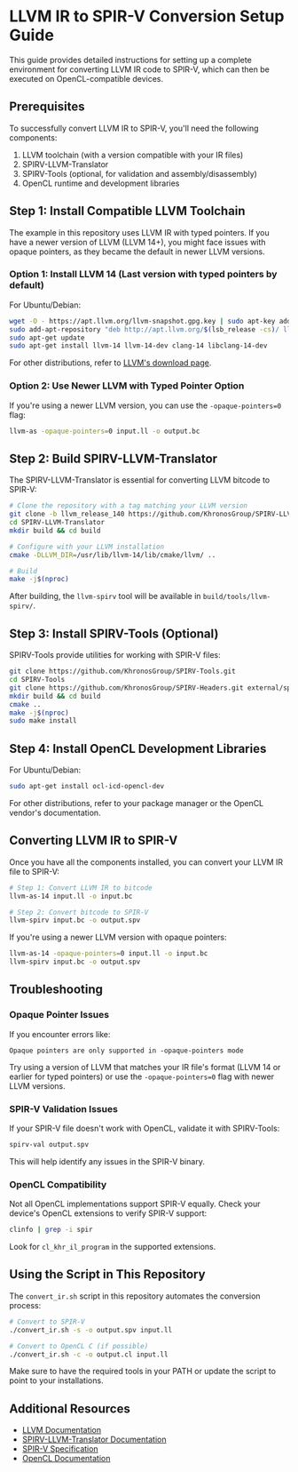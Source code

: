 # LLVM IR to SPIR-V Conversion Setup Guide

This guide provides detailed instructions for setting up a complete environment for converting LLVM IR code to SPIR-V, which can then be executed on OpenCL-compatible devices.

## Prerequisites

To successfully convert LLVM IR to SPIR-V, you'll need the following components:

1. LLVM toolchain (with a version compatible with your IR files)
2. SPIRV-LLVM-Translator
3. SPIRV-Tools (optional, for validation and assembly/disassembly)
4. OpenCL runtime and development libraries

## Step 1: Install Compatible LLVM Toolchain

The example in this repository uses LLVM IR with typed pointers. If you have a newer version of LLVM (LLVM 14+), you might face issues with opaque pointers, as they became the default in newer LLVM versions.

### Option 1: Install LLVM 14 (Last version with typed pointers by default)

For Ubuntu/Debian:
```bash
wget -O - https://apt.llvm.org/llvm-snapshot.gpg.key | sudo apt-key add -
sudo add-apt-repository "deb http://apt.llvm.org/$(lsb_release -cs)/ llvm-toolchain-$(lsb_release -cs)-14 main"
sudo apt-get update
sudo apt-get install llvm-14 llvm-14-dev clang-14 libclang-14-dev
```

For other distributions, refer to [LLVM's download page](https://releases.llvm.org/download.html).

### Option 2: Use Newer LLVM with Typed Pointer Option

If you're using a newer LLVM version, you can use the `-opaque-pointers=0` flag:
```bash
llvm-as -opaque-pointers=0 input.ll -o output.bc
```

## Step 2: Build SPIRV-LLVM-Translator

The SPIRV-LLVM-Translator is essential for converting LLVM bitcode to SPIR-V:

```bash
# Clone the repository with a tag matching your LLVM version
git clone -b llvm_release_140 https://github.com/KhronosGroup/SPIRV-LLVM-Translator.git
cd SPIRV-LLVM-Translator
mkdir build && cd build

# Configure with your LLVM installation
cmake -DLLVM_DIR=/usr/lib/llvm-14/lib/cmake/llvm/ ..

# Build
make -j$(nproc)
```

After building, the `llvm-spirv` tool will be available in `build/tools/llvm-spirv/`.

## Step 3: Install SPIRV-Tools (Optional)

SPIRV-Tools provide utilities for working with SPIR-V files:

```bash
git clone https://github.com/KhronosGroup/SPIRV-Tools.git
cd SPIRV-Tools
git clone https://github.com/KhronosGroup/SPIRV-Headers.git external/spirv-headers
mkdir build && cd build
cmake ..
make -j$(nproc)
sudo make install
```

## Step 4: Install OpenCL Development Libraries

For Ubuntu/Debian:
```bash
sudo apt-get install ocl-icd-opencl-dev
```

For other distributions, refer to your package manager or the OpenCL vendor's documentation.

## Converting LLVM IR to SPIR-V

Once you have all the components installed, you can convert your LLVM IR file to SPIR-V:

```bash
# Step 1: Convert LLVM IR to bitcode
llvm-as-14 input.ll -o input.bc

# Step 2: Convert bitcode to SPIR-V
llvm-spirv input.bc -o output.spv
```

If you're using a newer LLVM version with opaque pointers:
```bash
llvm-as-14 -opaque-pointers=0 input.ll -o input.bc
llvm-spirv input.bc -o output.spv
```

## Troubleshooting

### Opaque Pointer Issues

If you encounter errors like:
```
Opaque pointers are only supported in -opaque-pointers mode
```

Try using a version of LLVM that matches your IR file's format (LLVM 14 or earlier for typed pointers) or use the `-opaque-pointers=0` flag with newer LLVM versions.

### SPIR-V Validation Issues

If your SPIR-V file doesn't work with OpenCL, validate it with SPIRV-Tools:
```bash
spirv-val output.spv
```

This will help identify any issues in the SPIR-V binary.

### OpenCL Compatibility

Not all OpenCL implementations support SPIR-V equally. Check your device's OpenCL extensions to verify SPIR-V support:
```bash
clinfo | grep -i spir
```

Look for `cl_khr_il_program` in the supported extensions.

## Using the Script in This Repository

The `convert_ir.sh` script in this repository automates the conversion process:

```bash
# Convert to SPIR-V
./convert_ir.sh -s -o output.spv input.ll

# Convert to OpenCL C (if possible)
./convert_ir.sh -c -o output.cl input.ll
```

Make sure to have the required tools in your PATH or update the script to point to your installations.

## Additional Resources

- [LLVM Documentation](https://llvm.org/docs/)
- [SPIRV-LLVM-Translator Documentation](https://github.com/KhronosGroup/SPIRV-LLVM-Translator)
- [SPIR-V Specification](https://registry.khronos.org/SPIR-V/)
- [OpenCL Documentation](https://www.khronos.org/opencl/) 